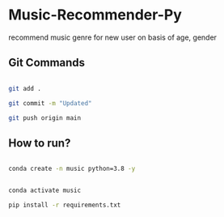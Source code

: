 # Music-Recommender-Py
recommend music genre for new user on basis of age, gender

## Git Commands

```bash

git add .

git commit -m "Updated"

git push origin main

```

## How to run?

```bash

conda create -n music python=3.8 -y


conda activate music

pip install -r requirements.txt
```

